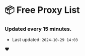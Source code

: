 # :package: Free Proxy List
### Updated every 15 minutes.

- Last updated: `2024-10-29 14:03`

:heart:
